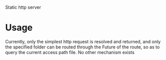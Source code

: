 Static http server

# Usage

Currently, only the simplest http request is resolved and returned, and only the specified folder can be routed through the Future of the route, so as to query the current access path file.
No other mechanism exists

